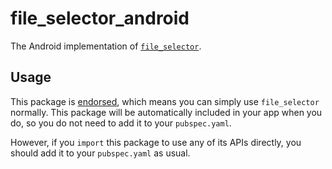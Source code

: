 # file_selector_android

The Android implementation of [`file_selector`][1].

## Usage

This package is [endorsed][2], which means you can simply use `file_selector`
normally. This package will be automatically included in your app when you do,
so you do not need to add it to your `pubspec.yaml`.

However, if you `import` this package to use any of its APIs directly, you
should add it to your `pubspec.yaml` as usual.

[1]: https://pub.dev/packages/file_selector
[2]: https://flutter.dev/to/endorsed-federated-plugin
